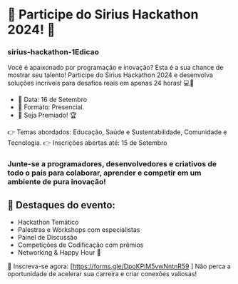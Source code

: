 # 🚀 Participe do Sirius Hackathon 2024! 🚀
### sirius-hackathon-1Edicao

Você é apaixonado por programação e inovação? Esta é a sua chance de mostrar seu talento! Participe do Sirius Hackathon 2024 e desenvolva soluções incríveis para desafios reais em apenas 24 horas! 💻🎯
- 🔹 Data: 16 de Setembro
- 🔹 Formato: Presencial.
- 🔹 Seja Premiado! 🏆


👉 Temas abordados: Educação, Saúde e Sustentabilidade, Comunidade e Tecnologia.
👉 Inscrições abertas até: 15 de Setembro

### Junte-se a programadores, desenvolvedores e criativos de todo o país para colaborar, aprender e competir em um ambiente de pura inovação!

## 🌟 Destaques do evento:
- Hackathon Temático
- Palestras e Workshops com especialistas
- Painel de Discussão
- Competições de Codificação com prêmios
- Networking & Happy Hour 🍻
  
📲 Inscreva-se agora: [https://forms.gle/DpoKPiM5vwNntnR59 ]
Não perca a oportunidade de acelerar sua carreira e criar conexões valiosas!
